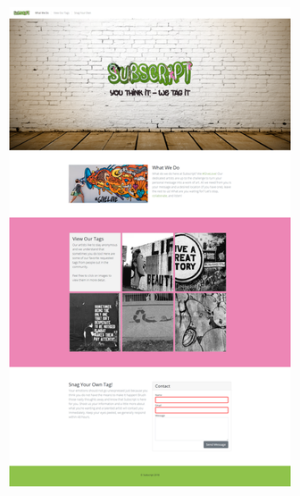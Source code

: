 ![Image Preview](https://github.com/mmehalko/spscc-projects/blob/master/Full-Stack/subscript/SubscriptPreview.png)
